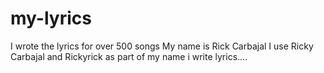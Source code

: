 # my-lyrics
I wrote the lyrics for over 500 songs
My name is Rick Carbajal I use Ricky Carbajal and Rickyrick as part of my name i write lyrics....
